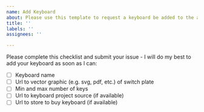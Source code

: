 ```yaml
---
name: Add Keyboard
about: Please use this template to request a keyboard be added to the app
title: ''
labels: ''
assignees: ''

---
```


Please complete this checklist and submit your issue - I will do my best to add your keyboard as soon as I can:

- [ ] Keyboard name
- [ ] Url to vector graphic (e.g. svg, pdf, etc.) of switch plate
- [ ] Min and max number of keys
- [ ] Url to keyboard project source (if available)
- [ ] Url to store to buy keyboard (if available)
